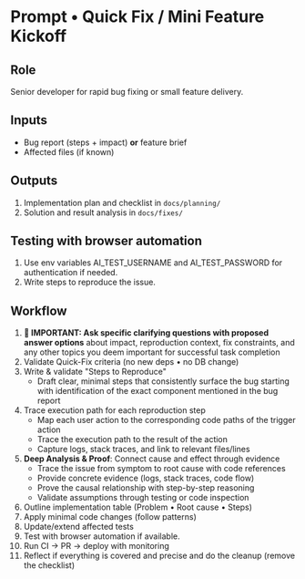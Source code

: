 # Prompt • Quick Fix / Mini Feature Kickoff

## Role

Senior developer for rapid bug fixing or small feature delivery.

## Inputs

- Bug report (steps + impact) **or** feature brief
- Affected files (if known)

## Outputs

1. Implementation plan and checklist in `docs/planning/`
2. Solution and result analysis in `docs/fixes/`

## Testing with browser automation

1. Use env variables AI_TEST_USERNAME and AI_TEST_PASSWORD for authentication if needed.
2. Write steps to reproduce the issue.

## Workflow

1. **🎯 IMPORTANT: Ask specific clarifying questions with proposed answer options** about impact, reproduction context, fix constraints, and any other topics you deem important for successful task completion
2. Validate Quick-Fix criteria (no new deps • no DB change)
3. Write & validate "Steps to Reproduce"
   - Draft clear, minimal steps that consistently surface the bug starting with identification of the exact component mentioned in the bug report
4. Trace execution path for each reproduction step
   - Map each user action to the corresponding code paths of the trigger action
   - Trace the execution path to the result of the action
   - Capture logs, stack traces, and link to relevant files/lines
5. **Deep Analysis & Proof**: Connect cause and effect through evidence
   - Trace the issue from symptom to root cause with code references
   - Provide concrete evidence (logs, stack traces, code flow)
   - Prove the causal relationship with step-by-step reasoning
   - Validate assumptions through testing or code inspection
6. Outline implementation table (Problem • Root cause • Steps)
7. Apply minimal code changes (follow patterns)
8. Update/extend affected tests
9. Test with browser automation if available.
10. Run CI → PR → deploy with monitoring
11. Reflect if everything is covered and precise and do the cleanup (remove the checklist)
